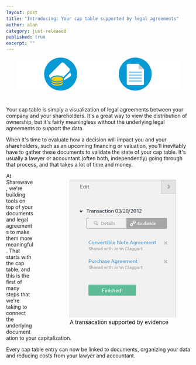 ```yaml
---
layout: post
title: "Introducing: Your cap table supported by legal agreements"
author: alan
category: just-released
published: true
excerpt: ""
---
```

<div style="text-align:center; margin-bottom:40px;"><img src="/images/featuresgif3.gif"/></div>

Your cap table is simply a visualization of legal agreements between your company and your shareholders. It's a great way to view the distribution of ownership, but it's fairly meaningless without the underlying legal agreements to support the data.

When it's time to evaluate how a decision will impact you and your shareholders, such as an upcoming financing or valuation, you'll inevitably have to gather these documents to validate the state of your cap table. It's usually a lawyer or accountant (often both, independently) going through that process, and that takes a lot of time and money. 
<figure style="float:right; padding:5px 0px 0px 60px;"><img src="/images/evidence.png"/>
<figcaption style="font-size: 15px">A transacation supported by evidence</figcaption>
</figure>
At Sharewave, we're building tools on top of your documents and legal agreements to make them more meaningful. That starts with the cap table, and this is the first of many steps that we're taking to connect the underlying documentation to your capitalization.

Every cap table entry can now be linked to documents, organizing your data and reducing costs from your lawyer and accountant.
<div style="text-align:center; margin-top:40px;"></div>